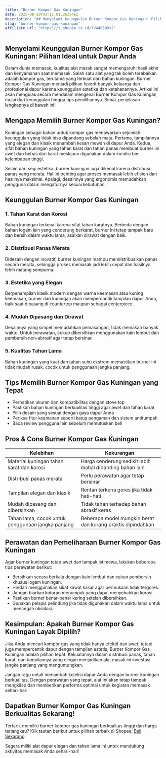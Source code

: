 ```yaml
---
title: "Burner Kompor Gas Kuningan"
date: 2025-08-10T03:15:01.263846Z
description: "## Menyelami Keunggulan Burner Kompor Gas Kuningan: Pilihan Ideal untuk Dapur Anda..."
slug: "burner-kompor-gas-kuningan"
affiliate_url: "https://s.shopee.co.id/7V44C68VX2"
---
```

## Menyelami Keunggulan Burner Kompor Gas Kuningan: Pilihan Ideal untuk Dapur Anda

Dalam dunia memasak, kualitas alat masak sangat memengaruhi hasil akhir dan kenyamanan saat memasak. Salah satu alat yang tak boleh terabaikan adalah kompor gas, terutama yang terbuat dari bahan kuningan. Burner Kompor Gas Kuningan menjadi pilihan favorit banyak keluarga dan profesional dapur karena keunggulan estetika dan ketahanannya. Artikel ini akan mengulas secara mendalam mengenai Burner Kompor Gas Kuningan, mulai dari keunggulan hingga tips pemilihannya. Simak penjelasan lengkapnya di bawah ini!

## Mengapa Memilih Burner Kompor Gas Kuningan?

Kuningan sebagai bahan untuk kompor gas menawarkan sejumlah keunggulan yang tidak bisa dipandang sebelah mata. Pertama, tampilannya yang elegan dan klasik menambah kesan mewah di dapur Anda. Kedua, sifat bahan kuningan yang tahan karat dan tahan panas membuat burner ini awet dan bebas dari karat meskipun digunakan dalam kondisi ber kelembapan tinggi.

Selain dari segi estetika, burner kuningan juga dikenal karena distribusi panas yang merata. Hal ini penting agar proses memasak lebih efisien dan hasilnya maksimal. Apalagi, desainnya yang ergonomis memudahkan pengguna dalam mengaturnya sesuai kebutuhan.

## Keunggulan Burner Kompor Gas Kuningan

### 1. Tahan Karat dan Korosi

Bahan kuningan terkenal karena sifat tahan karatnya. Berbeda dengan bahan logam lain yang cenderung berkarat, burner ini tetap tampak baru dan bersih dalam waktu lama, asalkan dirawat dengan baik.

### 2. Distribusi Panas Merata

Didesain dengan inovatif, burner kuningan mampu mendistribusikan panas secara merata, sehingga proses memasak jadi lebih cepat dan hasilnya lebih matang sempurna.

### 3. Estetika yang Elegan

Berpenampilan klasik modern dengan warna keemasan atau kuning keemasan, burner dari kuningan akan mempercantik tampilan dapur Anda, baik saat dipasang di countertop maupun sebagai centerpiece.

### 4. Mudah Dipasang dan Dirawat

Desainnya yang simpel memudahkan pemasangan, tidak memakan banyak waktu. Untuk perawatan, cukup dibersihkan menggunakan kain lembut dan pembersih non-abrasif agar tetap bersinar.

### 5. Kualitas Tahan Lama

Bahan kuningan yang kuat dan tahan suhu ekstrem memastikan burner ini tidak mudah rusak, cocok untuk penggunaan jangka panjang.

## Tips Memilih Burner Kompor Gas Kuningan yang Tepat

- Perhatikan ukuran dan kompatibilitas dengan stove top
- Pastikan bahan kuningan berkualitas tinggi agar awet dan tahan karat
- Pilih desain yang sesuai dengan gaya dapur Anda
- Periksa fitur keamanan seperti katup pengaman dan sistem antitumpah
- Baca review pengguna lain sebelum memutuskan beli

## Pros & Cons Burner Kompor Gas Kuningan

| **Kelebihan**                        | **Kekurangan**                         |
|--------------------------------------|-------------------------------------|
| Material kuningan tahan karat dan korosi | Harga cenderung sedikit lebih mahal dibanding bahan lain |
| Distribusi panas merata             | Perlu perawatan agar tetap bersinar |
| Tampilan elegan dan klasik         | Rentan terkena gores jika tidak hati-hati |
| Mudah dipasang dan dibersihkan    | Tidak tahan terhadap bahan abrasif keras |
| Tahan lama, cocok untuk penggunaan jangka panjang | Beberapa model mungkin berat dan kurang praktis dipindahkan |

## Perawatan dan Pemeliharaan Burner Kompor Gas Kuningan

Agar burner kuningan tetap awet dan tampak istimewa, lakukan beberapa tips perawatan berikut:

- Bersihkan secara berkala dengan kain lembut dan cairan pembersih khusus logam kuningan.
- Hindari menggunakan sikat kawat kasar agar permukaan tidak tergores.
- Jangan biarkan kotoran menumpuk yang dapat menyebabkan korosi.
- Pastikan burner benar-benar kering setelah dibersihkan.
- Gunakan pelapis pelindung jika tidak digunakan dalam waktu lama untuk mencegah oksidasi.

## Kesimpulan: Apakah Burner Kompor Gas Kuningan Layak Dipilih?

Jika Anda mencari kompor gas yang tidak hanya efektif dan awet, tetapi juga mempercantik dapur dengan tampilan estetis, Burner Kompor Gas Kuningan adalah pilihan tepat. Kekuatannya dalam distribusi panas, tahan karat, dan tampilannya yang elegan menjadikan alat masak ini investasi jangka panjang yang menguntungkan.

Jangan ragu untuk menambah koleksi dapur Anda dengan burner kuningan berkualitas. Dengan perawatan yang tepat, alat ini akan tetap tampak mengkilap dan memberikan performa optimal untuk kegiatan memasak sehari-hari.

## Dapatkan Burner Kompor Gas Kuningan Berkualitas Sekarang!

Tertarik memiliki burner kompor gas kuningan berkualitas tinggi dan harga terjangkau? Klik tautan berikut untuk pilihan terbaik di Shopee: [Beli Sekarang](https://s.shopee.co.id/7V44C68VX2).

Segera miliki alat dapur elegan dan tahan lama ini untuk mendukung aktivitas memasak Anda sehari-hari!